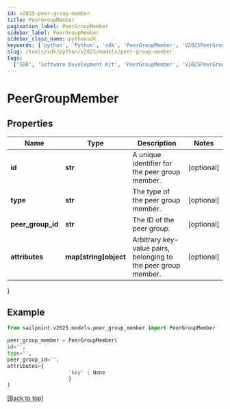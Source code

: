 ```yaml
---
id: v2025-peer-group-member
title: PeerGroupMember
pagination_label: PeerGroupMember
sidebar_label: PeerGroupMember
sidebar_class_name: pythonsdk
keywords: ['python', 'Python', 'sdk', 'PeerGroupMember', 'V2025PeerGroupMember']
slug: /tools/sdk/python/v2025/models/peer-group-member
tags:
  ['SDK', 'Software Development Kit', 'PeerGroupMember', 'V2025PeerGroupMember']
---
```


# PeerGroupMember

## Properties

| Name | Type | Description | Notes |
| --- | --- | --- | --- |
| **id** | **str** | A unique identifier for the peer group member. | [optional] |
| **type** | **str** | The type of the peer group member. | [optional] |
| **peer_group_id** | **str** | The ID of the peer group. | [optional] |
| **attributes** | **map[string]object** | Arbitrary key-value pairs, belonging to the peer group member. | [optional] |

}

## Example

```python
from sailpoint.v2025.models.peer_group_member import PeerGroupMember

peer_group_member = PeerGroupMember(
id='',
type='',
peer_group_id='',
attributes={
                    'key' : None
                    }
)

```

[[Back to top]](#)
